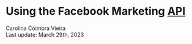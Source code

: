 # Using the Facebook Marketing [API](https://pypi.org/project/facebook-business/)
Carolina Coimbra Vieira  
Last update: March 29th, 2023
